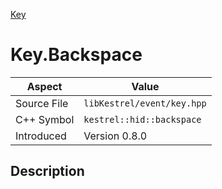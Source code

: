 [Key](index.md)
# Key.Backspace
| Aspect | Value |
| --- | --- |
| Source File | `libKestrel/event/key.hpp` |
| C++ Symbol | `kestrel::hid::backspace` |
| Introduced | Version 0.8.0 |
## Description
